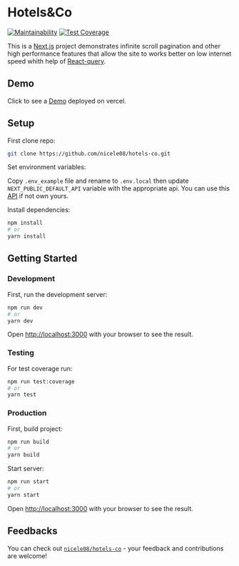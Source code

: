 # Hotels&Co

[![Maintainability](https://api.codeclimate.com/v1/badges/b8d2c68d475b15aa7c2a/maintainability)](https://codeclimate.com/github/nicele08/hotels-co/maintainability)  [![Test Coverage](https://api.codeclimate.com/v1/badges/b8d2c68d475b15aa7c2a/test_coverage)](https://codeclimate.com/github/nicele08/hotels-co/test_coverage)

This is a [Next.js](https://nextjs.org/) project demonstrates infinite scroll pagination and other high performance features that allow the site to works better on low internet speed whith help of [React-query](https://react-query.tanstack.com/).

## Demo

Click to see a [Demo](https://hotels-co.vercel.app/) deployed on vercel.

## Setup

First clone repo:

```bash
git clone https://github.com/nicele08/hotels-co.git
```
Set environment variables:

Copy `.env_example` file and rename to `.env.local`
then update `NEXT_PUBLIC_DEFAULT_API` variable with the appropriate api.
You can use this [API](https://63b14335f9a53fa20274f035.mockapi.io/api/v1) if not own yours.

Install dependencies:

```bash
npm install
# or
yarn install
```

## Getting Started

### Development

First, run the development server:

```bash
npm run dev
# or
yarn dev
```

Open [http://localhost:3000](http://localhost:3000) with your browser to see the result.

### Testing

For test coverage run:

```bash
npm run test:coverage
# or
yarn test
```

### Production

First, build project:

```bash
npm run build
# or
yarn build
```
Start server:

```bash
npm run start
# or
yarn start
```
Open [http://localhost:3000](http://localhost:3000) with your browser to see the result.

## Feedbacks

You can check out [`nicele08/hotels-co`](https://github.com/nicele08/hotels-co) - your feedback and contributions are welcome!
